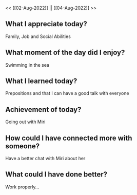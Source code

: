 
<< [[02-Aug-2022]] || [[04-Aug-2022]] >>




## What I appreciate today? 
Family, Job and Social Abilities 


## What moment of the day did I enjoy? 
Swimming in the sea


##  What I learned today? 
Prepositions and that I can have a good talk with everyone 


## Achievement of today? 
Going out with Miri



## How could I have connected more with someone? 
Have a better chat with Miri about her


## What could I have done better? 
Work properly…


